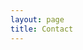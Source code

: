 ```yaml
---
layout: page
title: Contact
---
```

<script setup>
import {
  VPTeamPage,
  VPTeamPageTitle,
  VPTeamPageSection,
  VPTeamMembers
} from 'vitepress/theme'

const members = [
  {
    avatar: 'https://avatars.githubusercontent.com/u/5677755?s=400&u=e89905c3705b0743fa6f672791d1d5369e13743d&v=4',
    name: 'Chuan Qiu',
    title: 'Founder',
    links: [
      { icon: 'github', link: 'https://github.com/eagleonhill' },
      { icon: 'linkedin', link: 'https://www.linkedin.com/in/chuanqiu/' },
    ]
  }
]
</script>

  <VPTeamPageTitle>
    <template #title>
      Our Team
    </template>
    <template #lead>
        Velda is inspired by industry experts with over 10 years of experience in distributed systems and cloud computing.
        <br/>We're bootstrapped with sufficient funding to power your use cases.
    </template>
  </VPTeamPageTitle>
  <VPTeamMembers :members />
  <VPTeamPageTitle>
    <template #title>
      Contact us
    </template>
    <template #lead>
        <ul>
            <li>
                <a href="mailto:contact@velda.io">
                    📧 Email us at <strong>contact@velda.io</strong>
                </a>
            </li>
            <li>
                <a href="https://calendar.app.google/xJC6qMwzQ6UdAFVs5" target="_blank" rel="noopener">
                    📅 Book a <strong>free consultation</strong>
                </a>
            </li>
            <li>
              <a href="https://github.com/velda-io/velda">
                <img class="icon" src="https://api.iconify.design/simple-icons/github.svg" />Star us on GitHub
              </a>
            </li>
        </ul>
    </template>
  </VPTeamPageTitle>

  <style scoped>
.icon {
  display: inline;
  height: 20px;
  width: 20px;
  margin-right: 5px
}
</style>